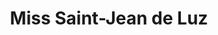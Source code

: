 ---
title: "Miss Saint-Jean de Luz"
url: /saint-jean-de-luz/miss-saint-jean-de-luz-rue-leon-gambetta/
shop: vêtements
---